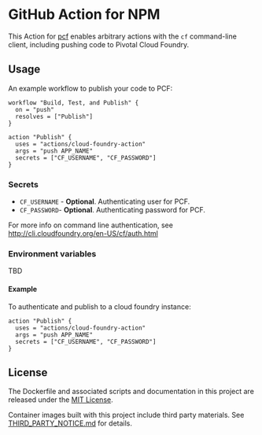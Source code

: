 # GitHub Action for NPM

This Action for [pcf](https://docs.run.pivotal.io/) enables arbitrary actions with the `cf` command-line client, including pushing code to Pivotal Cloud Foundry.

## Usage

An example workflow to publish your code to PCF:

```hcl
workflow "Build, Test, and Publish" {
  on = "push"
  resolves = ["Publish"]
}

action "Publish" {
  uses = "actions/cloud-foundry-action"
  args = "push APP_NAME"
  secrets = ["CF_USERNAME", "CF_PASSWORD"]
}
```

### Secrets

* `CF_USERNAME` - **Optional**. Authenticating user for PCF.
* `CF_PASSWORD`- **Optional**. Authenticating password for PCF.

For more info on command line authentication, see http://cli.cloudfoundry.org/en-US/cf/auth.html

### Environment variables

TBD

#### Example

To authenticate and publish to a cloud foundry instance:

```hcl
action "Publish" {
  uses = "actions/cloud-foundry-action"
  args = "push APP_NAME"
  secrets = ["CF_USERNAME", "CF_PASSWORD"]
}
```

## License

The Dockerfile and associated scripts and documentation in this project are released under the [MIT License](LICENSE).

Container images built with this project include third party materials. See [THIRD_PARTY_NOTICE.md](THIRD_PARTY_NOTICE.md) for details.

